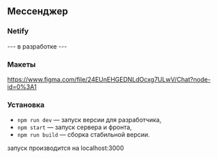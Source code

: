 ## Мессенджер

### Netify

--- в разработке ---

### Макеты

https://www.figma.com/file/24EUnEHGEDNLdOcxg7ULwV/Chat?node-id=0%3A1

### Установка

-   `npm run dev` — запуск версии для разработчика,
-   `npm start` — запуск сервера и фронта,
-   `npm run build` — сборка стабильной версии.

запуск производится на localhost:3000
